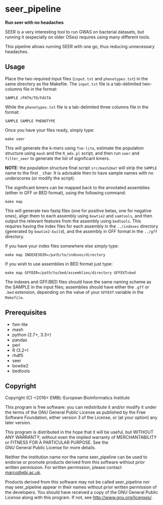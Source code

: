 seer_pipeline
=============

**Run seer with no headaches**

SEER is a very interesting tool to run GWAS on bacterial datasets, but
running it (especially on older OSes) requires using many different tools.

This pipeline allows running SEER with one go, thus reducing unnecessary headaches.

Usage
-----

Place the two required input files (`input.txt` and `phenotypes.txt`) in
the same directory as the Makefile. The `input.txt` file is a tab-delimited
two-columns file in the format:

    SAMPLE /PATH/TO/FASTA

While the `phenotypes.txt` file is a tab-delimited three columns file in the format:

    SAMPLE SAMPLE PHENOTYPE

Once you have your files ready, simply type:

    make seer

This will generate the k-mers using `fsm-lite`, estimate the population structure
using `mash` and the `R_mds.pl` script, and then run `seer` and `filter_seer` to
generate the list of significant kmers.

**NOTE:** the population structure final script `src/mash2mat` will strip
the `SAMPLE` name to the first `_` char. It is advisable then to have sample
names with no underscores (or modify the script).

The significant kmers can be mapped back to the annotated assemblies
(either in GFF or BED format), using the following command:

    make map

This will generate two fastq files (one for positive betas, one for negative ones),
align them to each assembly using `bowtie2` and `samtools`, and then output the
relevant features from the assembly using `bedtools`. This requires having the index
files for each assembly in the `../indexes` directory (generated by `bowtie2-build`),
and the assembly in GFF format in the `../gff` directory.

If you have your index files somewhere else simply type:

    make map INDEXESDIR=/path/to/indexes/directory

If you wish to use assemblies in BED format just type:

    make map GFFDIR=/path/to/bed/assemblies/directory GFFEXT=bed

The indexes and GFF/BED files should have the same naming scheme as the SAMPLE in
the input files; assemblies should have either the `.gff` or `.bed` extension, depending
on the value of your `GFFEXT` variable in the `Makefile`.

Prerequisites
-------------

* fsm-lite
* mash
* python (2.7+, 3.3+)
* pandas 
* perl
* R (3.2+)
* rhdf5
* seer
* bowtie2
* bedtools

Copyright
---------

Copyright (C) <2016> EMBL-European Bioinformatics Institute

This program is free software: you can redistribute it and/or
modify it under the terms of the GNU General Public License as
published by the Free Software Foundation, either version 3 of
the License, or (at your option) any later version.

This program is distributed in the hope that it will be useful,
but WITHOUT ANY WARRANTY; without even the implied warranty of
MERCHANTABILITY or FITNESS FOR A PARTICULAR PURPOSE. See the   
GNU General Public License for more details.

Neither the institution name nor the name seer_pipeline
can be used to endorse or promote products derived from
this software without prior written permission.
For written permission, please contact <marco@ebi.ac.uk>.

Products derived from this software may not be called seer_pipeline
nor may seer_pipeline appear in their names without prior written
permission of the developers. You should have received a copy
of the GNU General Public License along with this program.
If not, see <http://www.gnu.org/licenses/>.

